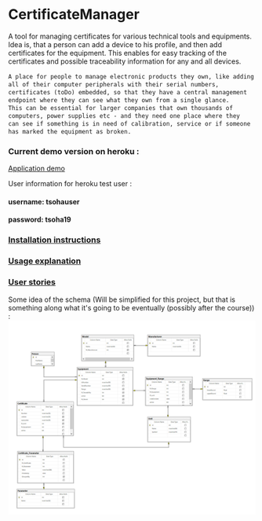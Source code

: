 # CertificateManager
 
A tool for managing certificates for various technical tools and equipments.
Idea is, that a person can add a device to his profile, and then add certificates for the equipment.
This enables for easy tracking of the certificates and possible traceability information for any and all devices.

```
A place for people to manage electronic products they own, like adding all of their computer peripherals with their serial numbers,
certificates (toDo) embedded, so that they have a central management endpoint where they can see what they own from a single glance.
This can be essential for larger companies that own thousands of computers, power supplies etc - and they need one place where they 
can see if something is in need of calibration, service or if someone has marked the equipment as broken.
```



### Current demo version on heroku :
[Application demo](https://eqmanager.herokuapp.com/)

User information for heroku test user :
#### username: tsohauser
#### password: tsoha19

### [Installation instructions](https://github.com/EssKayz/CertificateManager/blob/master/Documentation/installation.md)

### [Usage explanation](https://github.com/EssKayz/CertificateManager/blob/master/Documentation/usage.md)

### [User stories](https://github.com/EssKayz/CertificateManager/blob/master/Documentation/userstories.md)

Some idea of the schema (Will be simplified for this project, but that is something along what it's going to be eventually (possibly after the course)) :
![DatabaseModel](https://github.com/EssKayz/CertificateManager/blob/master/Documentation/cman.PNG)
